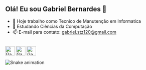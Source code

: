 ## Olá! Eu sou Gabriel Bernardes 👋

- 🔭 Hoje trabalho como Tecnico de Manutenção em Informatica
- 🌱 Estudando Ciências da Computação
- 📫 E-mail para contato: gabriel.stz120@gmail.com

<div style="display: inline_block"><br>
  <img align="center" alt=Gabriel.Java" height="30" width"40" src="https://cdn.jsdelivr.net/gh/devicons/devicon/icons/java/java-original-wordmark.svg">
  <img align="center" alt=Gabriel.Html" height="30" width"40" src="https://cdn.jsdelivr.net/gh/devicons/devicon/icons/html5/html5-original-wordmark.svg">
  <img align="center" alt=Gabriel.Css" height="30" width"40" src="https://cdn.jsdelivr.net/gh/devicons/devicon/icons/css3/css3-original-wordmark.svg" >
                                                                                                                                                      </div>  
                                                           
  ![Snake animation](https://github.com/gabrielstz120/gabrielstz120/blob/output/github-contribution-grid-snake.svg)
                                                                                                                                                     
